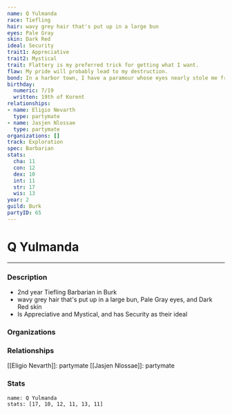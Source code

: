 ```yaml
---
name: Q Yulmanda
race: Tiefling
hair: wavy grey hair that's put up in a large bun
eyes: Pale Gray
skin: Dark Red
ideal: Security
trait1: Appreciative
trait2: Mystical
trait: Flattery is my preferred trick for getting what I want.
flaw: My pride will probably lead to my destruction.
bond: In a harbor town, I have a paramour whose eyes nearly stole me from the sea.
birthday:
  numeric: 7/19
  written: 19th of Korent
relationships:
- name: Eligio Nevarth
  type: partymate
- name: Jasjen Nlossae
  type: partymate
organizations: []
track: Exploration
spec: Barbarian
stats:
  cha: 11
  con: 12
  dex: 10
  int: 11
  str: 17
  wis: 13
year: 2
guild: Burk
partyID: 65
---
```

# Q Yulmanda
---
### Description
- 2nd year Tiefling Barbarian in Burk
- wavy grey hair that's put up in a large bun, Pale Gray eyes, and Dark Red skin
- Is Appreciative and Mystical, and has Security as their ideal

### Organizations
### Relationships
[[Eligio Nevarth]]: partymate
[[Jasjen Nlossae]]: partymate
### Stats
```statblock
name: Q Yulmanda
stats: [17, 10, 12, 11, 13, 11]
```